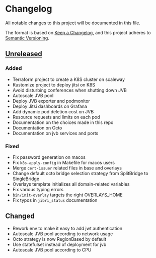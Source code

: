 # Changelog

All notable changes to this project will be documented in this file.

The format is based on [Keep a Changelog](https://keepachangelog.com/en/1.0.0/),
and this project adheres to [Semantic
Versioning](https://semver.org/spec/v2.0.0.html).

## [Unreleased]

### Added

- Terraform project to create a K8S cluster on scaleway
- Kustomize project to deploy jitsi on K8S
- Avoid disturbing conferences when shutting down JVB
- Autoscale JVB pool
- Deploy JVB exporter and podmonitor
- Deploy Jitsi dashboards on Grafana
- Add dynamic pod deletion cost on JVB
- Resource requests and limits on each pod
- Documentation on the choices made in this repo
- Documentation on Octo
- Documentation on jvb services and ports

### Fixed

- Fix password generation on macos
- Fix `k8s-apply-config` in Makefile for macos users
- Merge `cert-issuer` related files in base and overlays
- Change default octo bridge selection strategy from SplitBridge to SingleBridge
- Overlays template initializes all domain-related variables
- Fix various typing errors
- `bin/init-overlay` targets the right OVERLAYS_HOME
- Fix typos in `jibri_status` documentation

## Changed

- Rework env to make it easy to add jwt authentication
- Autoscale JVB pool according to network usage
- Octo strategy is now RegionBased by default
- Use statefulset instead of deployment for jvb
- Autoscale JVB pool according to CPU

[Unreleased]: https://github.com/openfun/jitsi-k8s